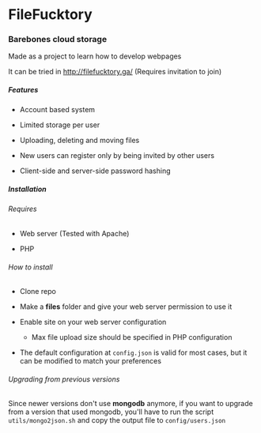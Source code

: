 # FileFucktory
### Barebones cloud storage

Made as a project to learn how to develop webpages

It can be tried in http://filefucktory.ga/ (Requires invitation to join)

##### Features

- Account based system

- Limited storage per user

- Uploading, deleting and moving files

- New users can register only by being invited by other users

- Client-side and server-side password hashing

##### Installation

###### Requires

- Web server (Tested with Apache)

- PHP

###### How to install

- Clone repo

- Make a **files** folder and give your web server permission to use it

- Enable site on your web server configuration

	- Max file upload size should be specified in PHP configuration

- The default configuration at ```config.json``` is valid for most cases, but it can be modified to match your preferences

###### Upgrading from previous versions

Since newer versions don't use **mongodb** anymore, if you want to upgrade from a version that used mongodb, you'll have to run the script ```utils/mongo2json.sh``` and copy the output file to ```config/users.json``` 